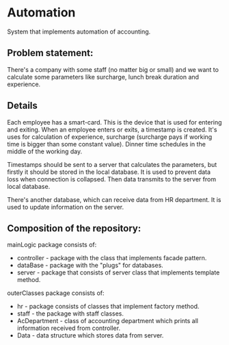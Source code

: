 # Automation
System that implements automation of accounting.

## Problem statement:

There's a company with some staff (no matter big or small) and
 we want to calculate some parameters like surcharge, lunch 
 break duration and experience.
 
## Details

Each employee has a smart-card. This is the device
 that is used for entering and exiting. When an employee 
 enters or exits, a timestamp is created. It's uses for
  calculation of experience, surcharge (surcharge pays 
  if working time is bigger than some constant value). 
  Dinner time schedules in the middle of the working day.
  
Timestamps should be sent to a server that calculates the parameters,
but firstly it should be stored in the local database. It is used to prevent 
data loss when connection is collapsed. Then data transmits to the server
 from local database.
  
There's another database, which can receive
 data from HR department. 
 It is used to update information on the server.
 
## Composition of the repository:

mainLogic package consists of:
- controller - package with the class that
 implements facade pattern.
- dataBase - package with the "plugs" for databases.
- server - package that consists of server class that implements
template method.

outerClasses package consists of:
- hr - package consists of classes that implement factory method.
- staff - the package with staff classes.
- AcDepartment - class of accounting department which
prints all information received from controller.
- Data - data structure which stores data from server.



